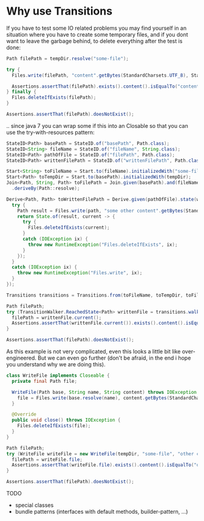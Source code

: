 # Why use Transitions

If you have to test some IO related problems you may find yourself in an situation where you have to create some
temporary files, and if you dont want to leave the garbage behind, to delete everything after the test is done:

```java
Path filePath = tempDir.resolve("some-file");

try {
  Files.write(filePath, "content".getBytes(StandardCharsets.UTF_8), StandardOpenOption.CREATE_NEW);

  Assertions.assertThat(filePath).exists().content().isEqualTo("content");
} finally {
  Files.deleteIfExists(filePath);
}

Assertions.assertThat(filePath).doesNotExist();
```

.. since java 7 you can wrap some if this into an Closable so that you can use the try-with-resources pattern:

```java
StateID<Path> basePath = StateID.of("basePath", Path.class);
StateID<String> fileName = StateID.of("fileName", String.class);
StateID<Path> pathOfFile = StateID.of("filePath", Path.class);
StateID<Path> writtenFilePath = StateID.of("writtenFilePath", Path.class);

Start<String> toFileName = Start.to(fileName).initializedWith("some-file");
Start<Path> toTempDir = Start.to(basePath).initializedWith(tempDir);
Join<Path, String, Path> toFilePath = Join.given(basePath).and(fileName).state(pathOfFile)
  .deriveBy(Path::resolve);

Derive<Path, Path> toWrittenFilePath = Derive.given(pathOfFile).state(writtenFilePath).with(path -> {
  try {
    Path result = Files.write(path, "some other content".getBytes(StandardCharsets.UTF_8), StandardOpenOption.CREATE_NEW);
    return State.of(result, current -> {
      try {
        Files.deleteIfExists(current);
      }
      catch (IOException ix) {
        throw new RuntimeException("Files.deleteIfExists", ix);
      }
    });
  }
  catch (IOException ix) {
    throw new RuntimeException("Files.write", ix);
  }
});

Transitions transitions = Transitions.from(toFileName, toTempDir, toFilePath, toWrittenFilePath);

Path filePath;
try (TransitionWalker.ReachedState<Path> writtenFile = transitions.walker().initState(writtenFilePath)) {
  filePath = writtenFile.current();
  Assertions.assertThat(writtenFile.current()).exists().content().isEqualTo("some other content");
}

Assertions.assertThat(filePath).doesNotExist();
```

As this example is not very complicated, even this looks a little bit like over-engineered.
But we can even go further (don't be afraid, in the end i hope you understand why we are doing this).

```java
class WriteFile implements Closeable {
  private final Path file;

  WriteFile(Path base, String name, String content) throws IOException {
    file = Files.write(base.resolve(name), content.getBytes(StandardCharsets.UTF_8), StandardOpenOption.CREATE_NEW);
  }

  @Override
  public void close() throws IOException {
    Files.deleteIfExists(file);
  }
}

Path filePath;
try (WriteFile writeFile = new WriteFile(tempDir, "some-file", "other content")) {
  filePath = writeFile.file;
  Assertions.assertThat(writeFile.file).exists().content().isEqualTo("other content");
}

Assertions.assertThat(filePath).doesNotExist();
```

TODO
* special classes
* bundle patterns (interfaces with default methods, builder-pattern, ...)
